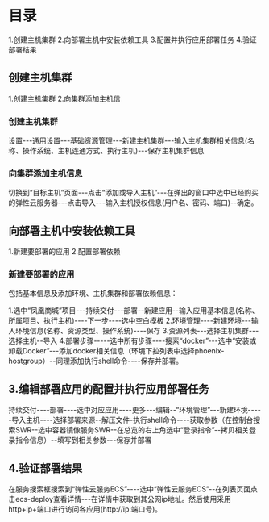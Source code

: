 # 目录
1.创建主机集群
2.向部署主机中安装依赖工具
3.配置并执行应用部署任务
4.验证部署结果

## 创建主机集群
1.创建主机集群
2.向集群添加主机信

### 创建主机集群
设置---通用设置---基础资源管理---新建主机集群---输入主机集群相关信息(名称、操作系统、主机连通方式、执行主机)---保存主机集群信息

### 向集群添加主机信息
切换到“目标主机”页面---点击“添加或导入主机”---在弹出的窗口中选中已经购买的弹性云服务器---点击导入---输入主机授权信息(用户名、密码、端口)--确定。

## 向部署主机中安装依赖工具
1.新建要部署的应用
2.配置部署依赖

### 新建要部署的应用
包括基本信息及添加环境、主机集群和部署依赖信息：

1.选中“凤凰商城”项目---持续交付---部署--新建应用--输入应用基本信息(名称、所属项目、执行主机)----下一步----选中空白模板
2.环境管理----新建环境---输入环境信息(名称、资源类型、操作系统)----保存
3.资源列表---选择主机集群---选择主机--导入
4.部署步骤-----选中所有步骤----搜索“docker”---选中“安装或卸载Docker”---添加docker相关信息（环境下拉列表中选择phoenix-hostgroup）--同理添加执行shell命令----保存并部署。

## 3.编辑部署应用的配置并执行应用部署任务
持续交付----部署----选中对应应用----更多---编辑--“环境管理”---新建环境-----导入主机----选择部署来源--解压文件-执行shell命令----获取参数（在控制台搜索SWR--选中容器镜像服务SWR--在总览的右上角选中“登录指令”--拷贝相关登录指令信息）--填写到相关参数---保存并部署
  
## 4.验证部署结果
在服务搜索框搜索到“弹性云服务ECS”----选中“弹性云服务ECS”--在列表页面点击ecs-deploy查看详情---在详情中获取到其公网ip地址。然后使用采用http+ip+端口进行访问各应用(http://ip:端口号)。
